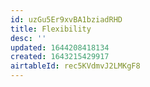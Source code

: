 ```yaml
---
id: uzGu5Er9xvBA1bziadRHD
title: Flexibility
desc: ''
updated: 1644208418134
created: 1643215429917
airtableId: rec5KVdmvJ2LMKgF8
---
```


